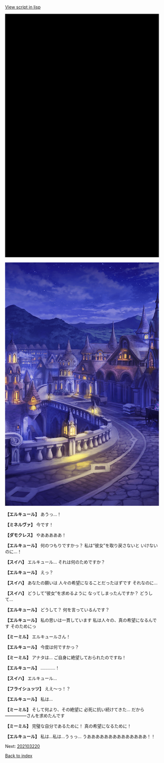 [View script in lisp](../scripts/202103213.txt)

![bg_black.png](../images/backgrounds/bg_black.png)

![town_night_2.png](../images/backgrounds/town_night_2.png)

**【エルキュール】**
あうっ…！

**【ミネルヴァ】**
今です！

**【ダモクレス】**
やあああああ！

**【エルキュール】**
何のつもりですかっ？
私は“彼女”を取り戻さないと
いけないのに…！

**【スイハ】**
エルキュール…
それは何のためですか？

**【エルキュール】**
えっ？

**【スイハ】**
あなたの願いは
人々の希望になることだったはずです
それなのに…

**【スイハ】**
どうして“彼女”を求めるように
なってしまったんですか？
どうして…

**【エルキュール】**
どうして？
何を言っているんです？

**【エルキュール】**
私の思いは一貫しています
私は人々の、真の希望になるんです
そのためにっ

**【ミーミル】**
エルキュールさん！

**【エルキュール】**
今度は何ですかっ？

**【ミーミル】**
アナタは…
ご自身に絶望しておられたのですね！

**【エルキュール】**
…………！

**【スイハ】**
エルキュール…

**【フライシュッツ】**
ええ～っ！？

**【エルキュール】**
私は…

**【ミーミル】**
そして何より、その絶望に
必死に抗い続けてきた…
だから―――――さんを求めたんです

**【ミーミル】**
完璧な自分であるために！
真の希望になるために！

**【エルキュール】**
私は…私は…うぅっ…
うああああああああああああああ！！


Next: [202103220](202103220.md)

[Back to index](index.md)
